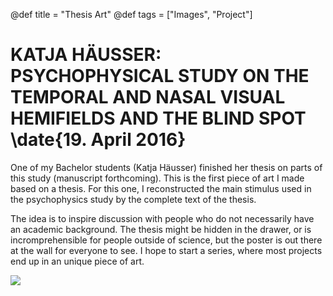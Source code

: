 @def title = "Thesis Art"
@def tags = ["Images", "Project"]

# KATJA HÄUSSER: PSYCHOPHYSICAL STUDY ON THE TEMPORAL AND NASAL VISUAL HEMIFIELDS AND THE BLIND SPOT \date{19. April 2016}
One of my Bachelor students (Katja Häusser) finished her thesis on parts of this study (manuscript forthcoming). This is the first piece of art I made based on a thesis. For this one, I reconstructed the main stimulus used in the psychophysics study by the complete text of the thesis.


The idea is to inspire discussion with people who do not necessarily have an academic background. The thesis might be hidden in the drawer, or is incromprehensible for people outside of science, but the poster is out there at the wall for everyone to see.
I hope to start a series, where most projects end up in an unique piece of art.

![](/assets/a2_katja.jpg)
